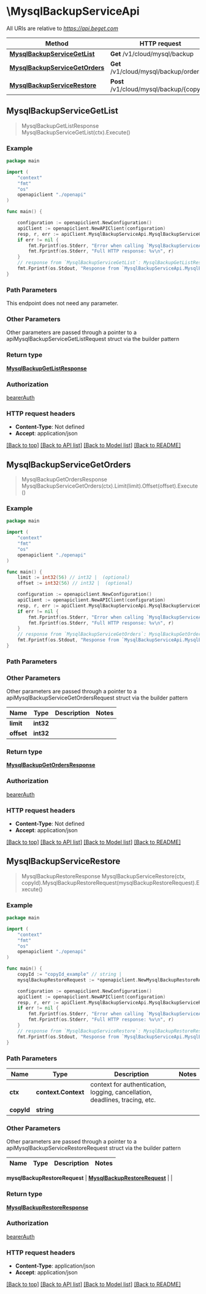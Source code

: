 # \MysqlBackupServiceApi

All URIs are relative to *https://api.beget.com*

Method | HTTP request | Description
------------- | ------------- | -------------
[**MysqlBackupServiceGetList**](MysqlBackupServiceApi.md#MysqlBackupServiceGetList) | **Get** /v1/cloud/mysql/backup | 
[**MysqlBackupServiceGetOrders**](MysqlBackupServiceApi.md#MysqlBackupServiceGetOrders) | **Get** /v1/cloud/mysql/backup/orders | 
[**MysqlBackupServiceRestore**](MysqlBackupServiceApi.md#MysqlBackupServiceRestore) | **Post** /v1/cloud/mysql/backup/{copy_id} | 



## MysqlBackupServiceGetList

> MysqlBackupGetListResponse MysqlBackupServiceGetList(ctx).Execute()



### Example

```go
package main

import (
    "context"
    "fmt"
    "os"
    openapiclient "./openapi"
)

func main() {

    configuration := openapiclient.NewConfiguration()
    apiClient := openapiclient.NewAPIClient(configuration)
    resp, r, err := apiClient.MysqlBackupServiceApi.MysqlBackupServiceGetList(context.Background()).Execute()
    if err != nil {
        fmt.Fprintf(os.Stderr, "Error when calling `MysqlBackupServiceApi.MysqlBackupServiceGetList``: %v\n", err)
        fmt.Fprintf(os.Stderr, "Full HTTP response: %v\n", r)
    }
    // response from `MysqlBackupServiceGetList`: MysqlBackupGetListResponse
    fmt.Fprintf(os.Stdout, "Response from `MysqlBackupServiceApi.MysqlBackupServiceGetList`: %v\n", resp)
}
```

### Path Parameters

This endpoint does not need any parameter.

### Other Parameters

Other parameters are passed through a pointer to a apiMysqlBackupServiceGetListRequest struct via the builder pattern


### Return type

[**MysqlBackupGetListResponse**](MysqlBackupGetListResponse.md)

### Authorization

[bearerAuth](../README.md#bearerAuth)

### HTTP request headers

- **Content-Type**: Not defined
- **Accept**: application/json

[[Back to top]](#) [[Back to API list]](../README.md#documentation-for-api-endpoints)
[[Back to Model list]](../README.md#documentation-for-models)
[[Back to README]](../README.md)


## MysqlBackupServiceGetOrders

> MysqlBackupGetOrdersResponse MysqlBackupServiceGetOrders(ctx).Limit(limit).Offset(offset).Execute()



### Example

```go
package main

import (
    "context"
    "fmt"
    "os"
    openapiclient "./openapi"
)

func main() {
    limit := int32(56) // int32 |  (optional)
    offset := int32(56) // int32 |  (optional)

    configuration := openapiclient.NewConfiguration()
    apiClient := openapiclient.NewAPIClient(configuration)
    resp, r, err := apiClient.MysqlBackupServiceApi.MysqlBackupServiceGetOrders(context.Background()).Limit(limit).Offset(offset).Execute()
    if err != nil {
        fmt.Fprintf(os.Stderr, "Error when calling `MysqlBackupServiceApi.MysqlBackupServiceGetOrders``: %v\n", err)
        fmt.Fprintf(os.Stderr, "Full HTTP response: %v\n", r)
    }
    // response from `MysqlBackupServiceGetOrders`: MysqlBackupGetOrdersResponse
    fmt.Fprintf(os.Stdout, "Response from `MysqlBackupServiceApi.MysqlBackupServiceGetOrders`: %v\n", resp)
}
```

### Path Parameters



### Other Parameters

Other parameters are passed through a pointer to a apiMysqlBackupServiceGetOrdersRequest struct via the builder pattern


Name | Type | Description  | Notes
------------- | ------------- | ------------- | -------------
 **limit** | **int32** |  | 
 **offset** | **int32** |  | 

### Return type

[**MysqlBackupGetOrdersResponse**](MysqlBackupGetOrdersResponse.md)

### Authorization

[bearerAuth](../README.md#bearerAuth)

### HTTP request headers

- **Content-Type**: Not defined
- **Accept**: application/json

[[Back to top]](#) [[Back to API list]](../README.md#documentation-for-api-endpoints)
[[Back to Model list]](../README.md#documentation-for-models)
[[Back to README]](../README.md)


## MysqlBackupServiceRestore

> MysqlBackupRestoreResponse MysqlBackupServiceRestore(ctx, copyId).MysqlBackupRestoreRequest(mysqlBackupRestoreRequest).Execute()



### Example

```go
package main

import (
    "context"
    "fmt"
    "os"
    openapiclient "./openapi"
)

func main() {
    copyId := "copyId_example" // string | 
    mysqlBackupRestoreRequest := *openapiclient.NewMysqlBackupRestoreRequest() // MysqlBackupRestoreRequest | 

    configuration := openapiclient.NewConfiguration()
    apiClient := openapiclient.NewAPIClient(configuration)
    resp, r, err := apiClient.MysqlBackupServiceApi.MysqlBackupServiceRestore(context.Background(), copyId).MysqlBackupRestoreRequest(mysqlBackupRestoreRequest).Execute()
    if err != nil {
        fmt.Fprintf(os.Stderr, "Error when calling `MysqlBackupServiceApi.MysqlBackupServiceRestore``: %v\n", err)
        fmt.Fprintf(os.Stderr, "Full HTTP response: %v\n", r)
    }
    // response from `MysqlBackupServiceRestore`: MysqlBackupRestoreResponse
    fmt.Fprintf(os.Stdout, "Response from `MysqlBackupServiceApi.MysqlBackupServiceRestore`: %v\n", resp)
}
```

### Path Parameters


Name | Type | Description  | Notes
------------- | ------------- | ------------- | -------------
**ctx** | **context.Context** | context for authentication, logging, cancellation, deadlines, tracing, etc.
**copyId** | **string** |  | 

### Other Parameters

Other parameters are passed through a pointer to a apiMysqlBackupServiceRestoreRequest struct via the builder pattern


Name | Type | Description  | Notes
------------- | ------------- | ------------- | -------------

 **mysqlBackupRestoreRequest** | [**MysqlBackupRestoreRequest**](MysqlBackupRestoreRequest.md) |  | 

### Return type

[**MysqlBackupRestoreResponse**](MysqlBackupRestoreResponse.md)

### Authorization

[bearerAuth](../README.md#bearerAuth)

### HTTP request headers

- **Content-Type**: application/json
- **Accept**: application/json

[[Back to top]](#) [[Back to API list]](../README.md#documentation-for-api-endpoints)
[[Back to Model list]](../README.md#documentation-for-models)
[[Back to README]](../README.md)

